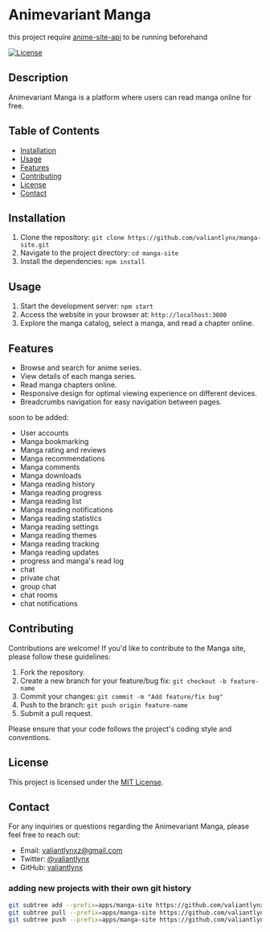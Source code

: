 # Animevariant Manga
this project require [anime-site-api](https://github.com/valiantlynx/manga-site-api/tree/master) to be running beforehand

[![License](https://img.shields.io/badge/license-MIT-blue.svg)](LICENSE)

## Description
Animevariant Manga is a platform where users can read manga online for free. 

## Table of Contents
- [Installation](#installation)
- [Usage](#usage)
- [Features](#features)
- [Contributing](#contributing)
- [License](#license)
- [Contact](#contact)

## Installation
1. Clone the repository: `git clone https://github.com/valiantlynx/manga-site.git`
2. Navigate to the project directory: `cd manga-site`
3. Install the dependencies: `npm install`

## Usage
1. Start the development server: `npm start`
2. Access the website in your browser at: `http://localhost:3000`
3. Explore the manga catalog, select a manga, and read a chapter online.

## Features
- Browse and search for anime series.
- View details of each manga series.
- Read manga chapters online.
- Responsive design for optimal viewing experience on different devices.
- Breadcrumbs navigation for easy navigation between pages.

soon to be added:
- User accounts
- Manga bookmarking
- Manga rating and reviews
- Manga recommendations
- Manga comments
- Manga downloads
- Manga reading history
- Manga reading progress
- Manga reading list
- Manga reading notifications
- Manga reading statistics
- Manga reading settings
- Manga reading themes
- Manga reading tracking
- Manga reading updates
- progress and manga's read log
- chat 
- private chat
- group chat
- chat rooms
- chat notifications


## Contributing
Contributions are welcome! If you'd like to contribute to the Manga site, please follow these guidelines:
1. Fork the repository.
2. Create a new branch for your feature/bug fix: `git checkout -b feature-name`
3. Commit your changes: `git commit -m "Add feature/fix bug"`
4. Push to the branch: `git push origin feature-name`
5. Submit a pull request.

Please ensure that your code follows the project's coding style and conventions.

## License
This project is licensed under the [MIT License](LICENSE).

## Contact
For any inquiries or questions regarding the Animevariant Manga, please feel free to reach out:

- Email: valiantlynxz@gmail.com
- Twitter: [@valiantlynx](https://twitter.com/valiantlynx)
- GitHub: [valiantlynx](https://github.com/valiantlynx)


### adding new projects with their own git history
```sh
git subtree add --prefix=apps/manga-site https://github.com/valiantlynx/manga-site.git master --squash
git subtree pull --prefix=apps/manga-site https://github.com/valiantlynx/manga-site.git master --squash
git subtree push --prefix=apps/manga-site https://github.com/valiantlynx/manga-site.git master

```
